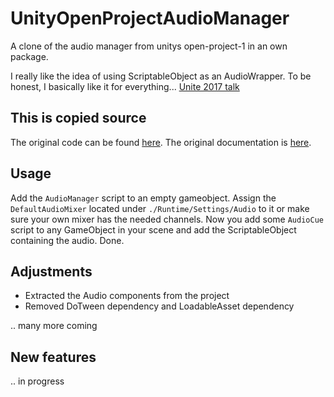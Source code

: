 # UnityOpenProjectAudioManager
A clone of the audio manager from unitys open-project-1 in an own package.

I really like the idea of using ScriptableObject as an AudioWrapper. To be honest, I basically like it for everything... [Unite 2017 talk](https://www.youtube.com/watch?v=raQ3iHhE_Kk)

## This is copied source
The original code can be found [here](https://github.com/UnityTechnologies/open-project-1).
The original documentation is [here](https://github.com/UnityTechnologies/open-project-1/wiki/Audio-system).
## Usage
Add the `AudioManager` script to an empty gameobject.
Assign the `DefaultAudioMixer` located under `./Runtime/Settings/Audio` to it or make sure your own mixer has the needed channels.
Now you add some `AudioCue` script to any GameObject in your scene and add the ScriptableObject containing the audio.
Done.

## Adjustments
 - Extracted the Audio components from the project
 - Removed DoTween dependency and LoadableAsset dependency
 
 .. many more coming
 
 ## New features
 
 .. in progress